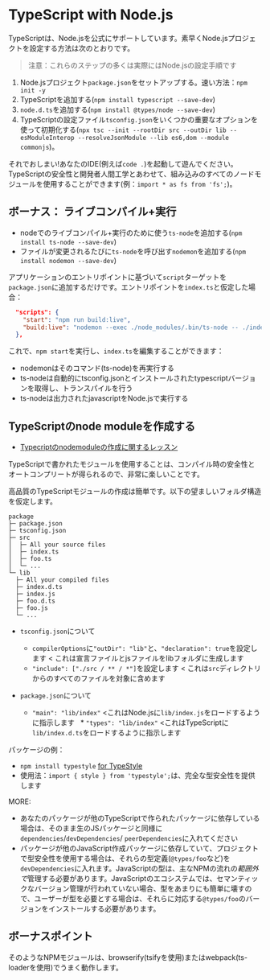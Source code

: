 # TypeScript with Node.js
TypeScriptは、Node.jsを公式にサポートしています。素早くNode.jsプロジェクトを設定する方法は次のとおりです。

> 注意：これらのステップの多くは実際にはNode.jsの設定手順です

1. Node.jsプロジェクト`package.json`をセットアップする。速い方法：`npm init -y`
1. TypeScriptを追加する(`npm install typescript --save-dev`)
1. `node.d.ts`を追加する(`npm install @types/node --save-dev`)
1. TypeScriptの設定ファイル`tsconfig.json`をいくつかの重要なオプションを使って初期化する(`npx tsc --init --rootDir src --outDir lib --esModuleInterop --resolveJsonModule --lib es6,dom --module commonjs`)。

それでおしまい!あなたのIDE(例えば`code .`)を起動して遊んでください。TypeScriptの安全性と開発者人間工学とあわせて、組み込みのすべてのノードモジュールを使用することができます(例：`import * as fs from 'fs';`)。

## ボーナス： ライブコンパイル+実行
* nodeでのライブコンパイル+実行のために使う`ts-node`を追加する(`npm install ts-node --save-dev`)
* ファイルが変更されるたびに`ts-node`を呼び出す`nodemon`を追加する(`npm install nodemon --save-dev`)

アプリケーションのエントリポイントに基づいて`script`ターゲットを`package.json`に追加するだけです。エントリポイントを`index.ts`と仮定した場合：

```json
  "scripts": {
    "start": "npm run build:live",
    "build:live": "nodemon --exec ./node_modules/.bin/ts-node -- ./index.ts"
  },
```

これで、`npm start`を実行し、`index.ts`を編集することができます：

* nodemonはそのコマンド(ts-node)を再実行する
* ts-nodeは自動的にtsconfig.jsonとインストールされたtypescriptバージョンを取得し、トランスパイルを行う
* ts-nodeは出力されたjavascriptをNode.jsで実行する

## TypeScriptのnode moduleを作成する

* [Typecriptのnodemoduleの作成に関するレッスン](https://egghead.io/lessons/typescript-create-high-quality-npm-packages-using-typescript)

TypeScriptで書かれたモジュールを使用することは、コンパイル時の安全性とオートコンプリートが得られるので、非常に楽しいことです。

高品質のTypeScriptモジュールの作成は簡単です。以下の望ましいフォルダ構造を仮定します。

```text
package
├─ package.json
├─ tsconfig.json
├─ src
│  ├─ All your source files
│  ├─ index.ts
│  ├─ foo.ts
│  └─ ...
└─ lib
  ├─ All your compiled files
  ├─ index.d.ts
  ├─ index.js
  ├─ foo.d.ts
  ├─ foo.js
  └─ ...
```


* `tsconfig.json`について
  * `compilerOptions`に`"outDir": "lib"`と、`"declaration": true`を設定します < これは宣言ファイルとjsファイルをlibフォルダに生成します
  * `"include": ["./src / ** / *"]`を設定します < これは`src`ディレクトリからのすべてのファイルを対象に含めます

* `package.json`について
  * `"main": "lib/index"` <これはNode.jsに`lib/index.js`をロードするように指示します
  * `"types": "lib/index"` <これはTypeScriptに`lib/index.d.ts`をロードするように指示します


パッケージの例：
* `npm install typestyle` [for TypeStyle](https://www.npmjs.com/package/typestyle)
* 使用法：`import { style } from 'typestyle';`は、完全な型安全性を提供します

MORE:

* あなたのパッケージが他のTypeScriptで作られたパッケージに依存している場合は、そのまま生のJSパッケージと同様に`dependencies`/`devDependencies`/ `peerDependencies`に入れてください
* パッケージが他のJavaScript作成パッケージに依存していて、プロジェクトで型安全性を使用する場合は、それらの型定義(`@types/foo`など)を`devDependencies`に入れます。JavaScriptの型は、主なNPMの流れの*範囲外で*管理する必要があります。JavaScriptのエコシステムでは、セマンティックなバージョン管理が行われていない場合、型をあまりにも簡単に壊すので、ユーザーが型を必要とする場合は、それらに対応する`@types/foo`のバージョンをインストールする必要があります。

## ボーナスポイント

そのようなNPMモジュールは、browserify(tsifyを使用)またはwebpack(ts-loaderを使用)でうまく動作します。
